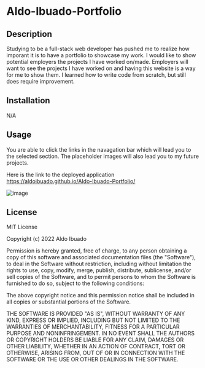 # Aldo-Ibuado-Portfolio

## Description

Studying to be a full-stack web developer has pushed me to realize how imporant it is to have a portfolio to showcase my work. I would like to show potential employers the projects I have worked on/made. Employers will want to see the projects I have worked on and having this website is a way for me to show them. I learned how to write code from scratch, but still does require improvement. 

## Installation

N/A

## Usage

You are able to click the links in the navagation bar which will lead you to the selected section. The placeholder images will also lead you to my future projects. 

Here is the link to the deployed application https://aldoibuado.github.io/Aldo-Ibuado-Portfolio/

 ![image](https://user-images.githubusercontent.com/109316738/192433265-5ac1020f-3096-4974-b8be-9a708371f38a.png)

    

## License

MIT License

Copyright (c) 2022 Aldo Ibuado

Permission is hereby granted, free of charge, to any person obtaining a copy
of this software and associated documentation files (the "Software"), to deal
in the Software without restriction, including without limitation the rights
to use, copy, modify, merge, publish, distribute, sublicense, and/or sell
copies of the Software, and to permit persons to whom the Software is
furnished to do so, subject to the following conditions:

The above copyright notice and this permission notice shall be included in all
copies or substantial portions of the Software.

THE SOFTWARE IS PROVIDED "AS IS", WITHOUT WARRANTY OF ANY KIND, EXPRESS OR
IMPLIED, INCLUDING BUT NOT LIMITED TO THE WARRANTIES OF MERCHANTABILITY,
FITNESS FOR A PARTICULAR PURPOSE AND NONINFRINGEMENT. IN NO EVENT SHALL THE
AUTHORS OR COPYRIGHT HOLDERS BE LIABLE FOR ANY CLAIM, DAMAGES OR OTHER
LIABILITY, WHETHER IN AN ACTION OF CONTRACT, TORT OR OTHERWISE, ARISING FROM,
OUT OF OR IN CONNECTION WITH THE SOFTWARE OR THE USE OR OTHER DEALINGS IN THE
SOFTWARE.


